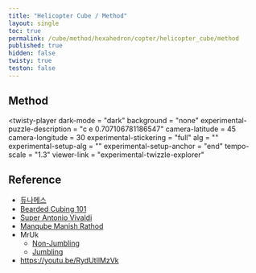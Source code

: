 ```yaml
---
title: "Helicopter Cube / Method"
layout: single
toc: true
permalink: /cube/method/hexahedron/copter/helicopter_cube/method
published: true
hidden: false
twisty: true
teston: false
---
```

<span
  id     = "cube"
  puzzle = "{{page.puzzle}}"
  teston = "{{page.teston}}" >
</span>

<head>
  <base target="_blank">
  <link
    rel   = "stylesheet"
    type  = "text/css"
    href  = "/assets/css/twisty/Hexahedron/Helicopter_Cube.css"
  >
  <script
    src   = "https://cdn.cubing.net/js/cubing/twisty"
    type  = "module"
    defer
  ></script>
</head>



## Method

<twisty-player
  dark-mode                       = "dark"
  background                      = "none"
  experimental-puzzle-description = "c e 0.707106781186547"
  camera-latitude                 = 45
  camera-longitude                = 30
  experimental-stickering         = "full"
  alg                             = ""
  experimental-setup-alg          = ""
  experimental-setup-anchor       = "end"
  tempo-scale                     = "1.3"
  viewer-link                     = "experimental-twizzle-explorer"
></twisty-player>



## Reference

- [듀나메스](https://youtu.be/xZeIbPySg0k)
- [Bearded Cubing 101](https://youtu.be/-suwJpd_PO8)
- [Super Antonio Vivaldi](https://youtu.be/TagZmrnHmJQ)
- [Manqube Manish Rathod](https://youtu.be/xRvRbTQ96hI)
- MrUk
  - [Non-Jumbling](https://youtu.be/zoBZame4gFo)
  - [Jumbling](https://youtu.be/9sLn6oM-ywk)
- <https://youtu.be/RydUtIlMzVk>
